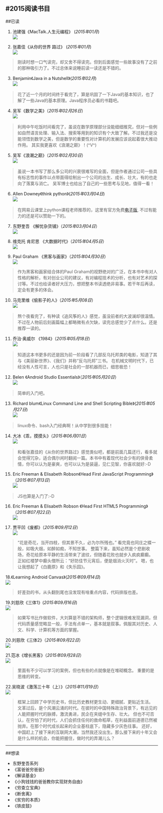 #2015阅读书目
---
##已读
1.  池建强《MacTalk.人生元编程》  (*2015年01月*)  
![](http://img3.douban.com/lpic/s27219901.jpg)

2.  张嘉佳《从你的世界 路过》 (*2015年01月*)  
![](http://img3.douban.com/lpic/s27102925.jpg)
>	刚读时想一口气读完，却又舍不得读完。但到后面感觉一些故事没有了之前的那种吸引力了。不过总体来说睡前读一读还是不错的。

3.  Benjamin《Java in a Nutshell》(*2015年02月*)  
![](http://img3.douban.com/lpic/s27850440.jpg)
>	花了近一个月的时间终于看完了，算是巩固了一下Java的基本知识，也了解了一些Java的基本原理。Java程序员必看的书籍吧。

4.  吴军《数学之美》（*2015年02月26日*）  
![](http://img3.douban.com/lpic/s9114855.jpg)
>	利用中午吃饭时间看完了，虽说在数学原理部分没能细细推究，但对一些例如自然语言处理、输入法、搜索等用到的知识有个大致了解。不过我还是没能领悟到数学之美，但是数学的重要性对计算机的发展应该说起着很大推动作用。 其实我更喜欢《浪潮之巅》！(^V^)

5.  吴军《浪潮之巅》（*2015年02月30日*）  
![](http://img3.douban.com/lpic/s27876291.jpg)
>	虽说一本书写了那么多公司的兴衰很难写的全面，但是作者通过公司一些具有标志性的事件以点带面得绘制出一个公司的出生、成长、壮大，有的也走向了落寞与消亡。 吴军博士也给出了自己的一些思考与见地，值得一看！

6.  Allen Downey《think python》(*2015年03月04日*)  
![](http://img3.douban.com/lpic/s11363793.jpg)
>	在网易云课堂上python课程老师推荐的，这里有官方免费[电子版](http://www.greenteapress.com/thinkpython/thinkpython.html), 不过有能力的还是可以赞助一下的。

7.  东野奎吾 《解忧杂货铺》（*2015年03月04日*）  
![](http://img4.douban.com/lpic/s27284878.jpg)

8.  维克托 肯尼思 《大数据时代》（*2015年04月5日*）  
![](http://img3.douban.com/lpic/s24574862.jpg)

9.  Paul Graham 《黑客与画家》（*2015年04月30日*）  
![](http://img3.douban.com/lpic/s4669554.jpg)
>	作为黑客和画家结合体的Paul Graham的视野绝对的广泛，在本书中有对人性格的解析，有对创业公司的建议，有对编程技术的分析，也有对艺术的探讨等。不过也给读者好大压力，想把整本书读透绝非易事。若干年后再读，定会有更多的体会。

10.  马克里维《偷影子的人》（*2015年5月08日*）  
![](http://img4.douban.com/lpic/s10339418.jpg)
>	熬个夜看完了，有种读《追风筝的人》感觉，虽没前者的大波澜却很温情。不过在人物前后刻画篇幅上都略微有点欠缺，读完总感觉少了点什么。还是推荐一读的。

11.  乔治·奥威尔 《1984》（*2015年05月18日*）  
![](http://img4.douban.com/lpic/s4371408.jpg)
>	知道这本书更多的还是因为前一阶段看了几部反乌托邦类的电影，知道了其与《美丽新世界》、《我们》并称“反乌托邦”三书。 在机械文明时代下，已经没有人性可言，人也只是社会的一部机器而已，细思极恐！

12.  Belen 《Android Studio Essentials》（*2015年05月20日*）  
![](http://img4.douban.com/lpic/s28281346.jpg)
>	简单的入门吧。

13.  Richard blum《Linux Command Line and Shell Scripting Bible》(*2015年05月27日*)  
![](http://img3.douban.com/lpic/s28031823.jpg)
>	linux命令、bash入门经典啊！从中学到很多技能！

14.  大冰《乖，摸摸头》（*2015年06月01日*）  
![](http://img3.douban.com/lpic/s27466554.jpg)
>	和看张嘉佳的《从你的世界路过》感觉类似吧，都是前面几篇还行，看多就会觉得冗杂，适合偶尔闲时翻阅一篇。本书中有着现代社会少有的侠骨柔情，你可以认为是豪爽，也可以认为是装逼，见仁见智，你喜欢就好:-D

15.  Eric Freeman & Elisabeth Robson《Head First JavaScript Programming》（*2015年07月13日*）  
![](http://img4.douban.com/lpic/s27467749.jpg)
>	JS也算是入门了:-D

16.  Eric Freeman & Elisabeth Robson 《Head First HTML5 Programming》（*2015年07月22日*）  
![](http://img3.douban.com/lpic/s8334291.jpg)

17. 贾平凹《废都》（*2015年09月12日*）  
![](http://img3.douban.com/lpic/s3907194.jpg)  
> “花是奇花，当开四枝，但其景不久，必为尔所残也。”
看完竟也同庄之蝶一般，如吸大烟，如醉如痴，不知世事。 整篇下来，虽知必然是个悲剧收场，奇花给原本平静的生活带来了波纹，但随着花败也就步入疯疯癫癫。
正如红楼梦中癫头僧所云：“好防佳节元宵后，便是烟消火灭时”。
嗯，也让我想起了《白鹿原》和《失乐园》。

18.《Learning Android Canvas》(*2015年09月14日*)  
![](http://img4.douban.com/lpic/s28266718.jpg)  
>  好差劲的书，从头翻到尾也没发现有啥重点内容，代码排版也差。

19.刘慈欣《三体1》(*2015年09月16日*)  
![](http://img4.douban.com/lpic/s2768378.jpg)
>如果写书比作做软件，大刘算是不错的架构师，整个逻辑很难发现漏洞，但代码质量感觉略显一般，手法有点单一，基本就是叙事。佩服其对历史、人文、科学、计算机等方面的掌握。

20.刘慈欣《三体2》（*2015年09月22日*）  
![](http://img3.douban.com/lpic/s3078482.jpg)
>

21.范冰《增长黑客》（*2015年09月28日*）  
![](http://img4.douban.com/lpic/s28225947.jpg)
> 里面有不少可以学习的案例，但也有些的点就像是在堆砌概念。 重要的是思维的转变。

22.吴晓波《激荡三十年（上）》（*2015年11月19日*）  
![](http://img3.douban.com/lpic/s10431840.jpg)
> 框架上回顾了中学历史书，但比历史教材更生动、更细腻、更贴近生活。
> 文革过后，是个风潮云涌的时代。在彼时的中国特殊政治背景下，有远见的人能把握时代的脉搏，激流勇进，民企在夹缝中生存、壮大。
> 但也不可否认，在穷怕了的时代，人们会抓住任何的救命稻草，在利益面前道德已然被抛弃。在那个时代成长起来的企业基柱底下，隐藏多少灰色往事。
> 还好，中国赶上了接下来的互联网大潮，当然我还没出生。那么接下来的十年又会是什么样的机会，你能把握住，做时代的弄潮儿么？

---

##想读
*  东野奎吾系列
* 《富爸爸穷爸爸》
* 《解读基金》
* 《小狗钱钱的爸爸教你实现财务自由》
* 《穷查立宝典》
* 《断舍离》
* 《贫穷的本质》
* 《铁皮鼓》
